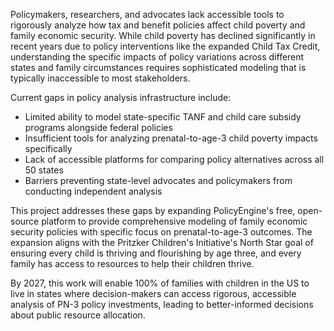 Policymakers, researchers, and advocates lack accessible tools to rigorously analyze how tax and benefit policies affect child poverty and family economic security. While child poverty has declined significantly in recent years due to policy interventions like the expanded Child Tax Credit, understanding the specific impacts of policy variations across different states and family circumstances requires sophisticated modeling that is typically inaccessible to most stakeholders.

Current gaps in policy analysis infrastructure include:
- Limited ability to model state-specific TANF and child care subsidy programs alongside federal policies
- Insufficient tools for analyzing prenatal-to-age-3 child poverty impacts specifically
- Lack of accessible platforms for comparing policy alternatives across all 50 states
- Barriers preventing state-level advocates and policymakers from conducting independent analysis

This project addresses these gaps by expanding PolicyEngine's free, open-source platform to provide comprehensive modeling of family economic security policies with specific focus on prenatal-to-age-3 outcomes. The expansion aligns with the Pritzker Children's Initiative's North Star goal of ensuring every child is thriving and flourishing by age three, and every family has access to resources to help their children thrive.

By 2027, this work will enable 100% of families with children in the US to live in states where decision-makers can access rigorous, accessible analysis of PN-3 policy investments, leading to better-informed decisions about public resource allocation.
